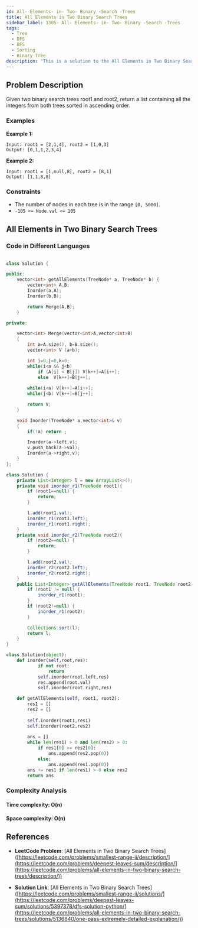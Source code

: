 ```yaml
---
id: All- Elements- in- Two- Binary -Search -Trees
title: All Elements in Two Binary Search Trees
sidebar_label: 1305- All- Elements- in- Two- Binary -Search -Trees
tags:
  - Tree
  - DFS
  - BFS
  - Sorting
  - Binary Tree
description: "This is a solution to the All Elements in Two Binary Search Trees."
---
```


## Problem Description

Given two binary search trees root1 and root2, return a list containing all the integers from both trees sorted in ascending order.

### Examples

**Example 1:**

```
Input: root1 = [2,1,4], root2 = [1,0,3]
Output: [0,1,1,2,3,4]
```
**Example 2:**

```
Input: root1 = [1,null,8], root2 = [8,1]
Output: [1,1,8,8]
```

### Constraints

- The number of nodes in each tree is in the range `[0, 5000]`.
- `-105 <= Node.val <= 105`


## All Elements in Two Binary Search Trees


### Code in Different Languages


```cpp

class Solution {

public:
    vector<int> getAllElements(TreeNode* a, TreeNode* b) {
        vector<int> A,B;
        Inorder(a,A);
        Inorder(b,B);

        return Merge(A,B);
    }   

private:

    vector<int> Merge(vector<int>A,vector<int>B)
    {
        int a=A.size(), b=B.size();
        vector<int> V (a+b);

        int i=0,j=0,k=0;
        while(i<a && j<b)
            if (A[i] < B[j]) V[k++]=A[i++];
            else  V[k++]=B[j++];
        
        while(i<a) V[k++]=A[i++];
        while(j<b) V[k++]=B[j++];

        return V;
    }

    void Inorder(TreeNode* a,vector<int>& v)
    {
        if(!a) return ;

        Inorder(a->left,v);
        v.push_back(a->val);
        Inorder(a->right,v);
    }
};

```


```java
class Solution {
    private List<Integer> l = new ArrayList<>();
    private void inorder_r1(TreeNode root1){
        if (root1==null) {
            return;
        }

        l.add(root1.val);
        inorder_r1(root1.left);
        inorder_r1(root1.right);
    }
    private void inorder_r2(TreeNode root2){
        if (root2==null) {
            return;
        }

        l.add(root2.val);
        inorder_r2(root2.left);
        inorder_r2(root2.right);
    }
    public List<Integer> getAllElements(TreeNode root1, TreeNode root2) {
        if (root1 != null) {
            inorder_r1(root1);
        }
        if (root2!=null) {
            inorder_r1(root2);
        }

        Collections.sort(l);
        return l;
    }
}
```



```python
class Solution(object):
    def inorder(self,root,res):
            if not root:
                return
            self.inorder(root.left,res)
            res.append(root.val)
            self.inorder(root.right,res)

    def getAllElements(self, root1, root2):
        res1 = []
        res2 = []
        
        self.inorder(root1,res1)
        self.inorder(root2,res2)
        
        ans = []
        while len(res1) > 0 and len(res2) > 0:
            if res1[0] >= res2[0]:
                ans.append(res2.pop(0))
            else:
                ans.append(res1.pop(0))
        ans += res1 if len(res1) > 0 else res2
        return ans
```


### Complexity Analysis

#### Time complexity: O(n)

#### Space complexity: O(n)


## References

- **LeetCode Problem**: [All Elements in Two Binary Search Trees]([https://leetcode.com/problems/smallest-range-ii/description/](https://leetcode.com/problems/deepest-leaves-sum/description/](https://leetcode.com/problems/all-elements-in-two-binary-search-trees/description/))

- **Solution Link**: [All Elements in Two Binary Search Trees]([https://leetcode.com/problems/smallest-range-ii/solutions/](https://leetcode.com/problems/deepest-leaves-sum/solutions/5397378/dfs-solution-python/](https://leetcode.com/problems/all-elements-in-two-binary-search-trees/solutions/5136840/one-pass-extremely-detailed-explanation/))

